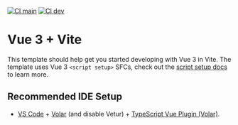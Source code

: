 [![CI main](https://github.com/mimly-wkit/workflow-template/actions/workflows/main.js.yml/badge.svg?branch=main&event=push)](https://github.com/mimly-wkit/workflow-template/actions/workflows/main.js.yml)
[![CI dev](https://github.com/mimly-wkit/workflow-template/actions/workflows/dev.js.yml/badge.svg?branch=dev&event=push)](https://github.com/mimly-wkit/workflow-template/actions/workflows/dev.js.yml)

# Vue 3 + Vite

This template should help get you started developing with Vue 3 in Vite. The template uses Vue 3 `<script setup>` SFCs, check out the [script setup docs](https://v3.vuejs.org/api/sfc-script-setup.html#sfc-script-setup) to learn more.

## Recommended IDE Setup

- [VS Code](https://code.visualstudio.com/) + [Volar](https://marketplace.visualstudio.com/items?itemName=Vue.volar) (and disable Vetur) + [TypeScript Vue Plugin (Volar)](https://marketplace.visualstudio.com/items?itemName=Vue.vscode-typescript-vue-plugin).
